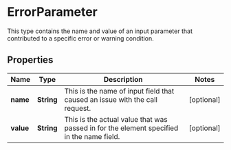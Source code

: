 

# ErrorParameter

This type contains the name and value of an input parameter that contributed to a specific error or warning condition.
## Properties

Name | Type | Description | Notes
------------ | ------------- | ------------- | -------------
**name** | **String** | This is the name of input field that caused an issue with the call request. |  [optional]
**value** | **String** | This is the actual value that was passed in for the element specified in the name field. |  [optional]



